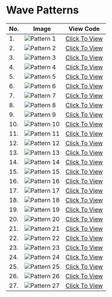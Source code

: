 # Wave Patterns

| No. | Image | View Code | 
| --- | ----- | --------- | 
|1.|![Pattern 1](https://github.com/PatternHouse/guidelines/blob/main/patterns/wave/wavepattern1.jpg)|<a href="https://github.com/PatternHouse/CPlusPlus-PatternHouse/blob/main/Wave%20Patterns/CodeFiles/Pattern1.py">Click To View</a>|
|2.|![Pattern 2](https://github.com/PatternHouse/guidelines/blob/main/patterns/wave/wavepattern2.jpg)|<a href="https://github.com/PatternHouse/CPlusPlus-PatternHouse/blob/main/Wave%20Patterns/CodeFiles/Pattern2.py">Click To View</a>|
|3.|![Pattern 3](https://github.com/PatternHouse/guidelines/blob/main/patterns/wave/wavepattern3.jpg)|<a href="https://github.com/PatternHouse/CPlusPlus-PatternHouse/blob/main/Wave%20Patterns/CodeFiles/Pattern3.py">Click To View</a>|
|4.|![Pattern 4](https://github.com/PatternHouse/guidelines/blob/main/patterns/wave/wavepattern4.jpg)|<a href="https://github.com/PatternHouse/CPlusPlus-PatternHouse/blob/main/Wave%20Patterns/CodeFiles/Pattern4.py">Click To View</a>|
|5.|![Pattern 5](https://github.com/PatternHouse/guidelines/blob/main/patterns/wave/wavepattern5.jpg)|<a href="https://github.com/PatternHouse/CPlusPlus-PatternHouse/blob/main/Wave%20Patterns/CodeFiles/Pattern5.py">Click To View</a>|
|6.|![Pattern 6](https://github.com/PatternHouse/guidelines/blob/main/patterns/wave/wavepattern6.jpg)|<a href="https://github.com/PatternHouse/CPlusPlus-PatternHouse/blob/main/Wave%20Patterns/CodeFiles/Pattern6.py">Click To View</a>|
|7.|![Pattern 7](https://github.com/PatternHouse/guidelines/blob/main/patterns/wave/wavepattern7.jpg)|<a href="https://github.com/PatternHouse/CPlusPlus-PatternHouse/blob/main/Wave%20Patterns/CodeFiles/Pattern7.py">Click To View</a>|
|8.|![Pattern 8](https://github.com/PatternHouse/guidelines/blob/main/patterns/wave/wavepattern8.jpg)|<a href="https://github.com/PatternHouse/CPlusPlus-PatternHouse/blob/main/Wave%20Patterns/CodeFiles/Pattern8.py">Click To View</a>|
|9.|![Pattern 9](https://github.com/PatternHouse/guidelines/blob/main/patterns/wave/wavepattern9.jpg)|<a href="https://github.com/PatternHouse/CPlusPlus-PatternHouse/blob/main/Wave%20Patterns/CodeFiles/Pattern9.py">Click To View</a>|
|10.|![Pattern 10](https://github.com/PatternHouse/guidelines/blob/main/patterns/wave/wavepattern10.jpg)|<a href="https://github.com/PatternHouse/CPlusPlus-PatternHouse/blob/main/Wave%20Patterns/CodeFiles/Pattern10.py">Click To View</a>|
|11.|![Pattern 11](https://github.com/PatternHouse/guidelines/blob/main/patterns/wave/wavepattern11.jpg)|<a href="https://github.com/PatternHouse/CPlusPlus-PatternHouse/blob/main/Wave%20Patterns/CodeFiles/Pattern11.py">Click To View</a>|
|12.|![Pattern 12](https://github.com/PatternHouse/guidelines/blob/main/patterns/wave/wavepattern12.jpg)|<a href="https://github.com/PatternHouse/CPlusPlus-PatternHouse/blob/main/Wave%20Patterns/CodeFiles/Pattern12.py">Click To View</a>|
|13.|![Pattern 13](https://github.com/PatternHouse/guidelines/blob/main/patterns/wave/wavepattern13.jpg)|<a href="https://github.com/PatternHouse/CPlusPlus-PatternHouse/blob/main/Wave%20Patterns/CodeFiles/Pattern13.py">Click To View</a>|
|14.|![Pattern 14](https://github.com/PatternHouse/guidelines/blob/main/patterns/wave/wavepattern14.jpg)|<a href="https://github.com/PatternHouse/CPlusPlus-PatternHouse/blob/main/Wave%20Patterns/CodeFiles/Pattern14.py">Click To View</a>|
|15.|![Pattern 15](https://github.com/PatternHouse/guidelines/blob/main/patterns/wave/wavepattern15.jpg)|<a href="https://github.com/PatternHouse/CPlusPlus-PatternHouse/blob/main/Wave%20Patterns/CodeFiles/Pattern15.py">Click To View</a>|
|16.|![Pattern 16](https://github.com/PatternHouse/guidelines/blob/main/patterns/wave/wavepattern16.jpg)|<a href="https://github.com/PatternHouse/CPlusPlus-PatternHouse/blob/main/Wave%20Patterns/CodeFiles/Pattern16.py">Click To View</a>|
|17.|![Pattern 17](https://github.com/PatternHouse/guidelines/blob/main/patterns/wave/wavepattern17.jpg)|<a href="https://github.com/PatternHouse/CPlusPlus-PatternHouse/blob/main/Wave%20Patterns/CodeFiles/Pattern17.py">Click To View</a>|
|18.|![Pattern 18](https://github.com/PatternHouse/guidelines/blob/main/patterns/wave/wavepattern18.jpg)|<a href="https://github.com/PatternHouse/CPlusPlus-PatternHouse/blob/main/Wave%20Patterns/CodeFiles/Pattern18.py">Click To View</a>|
|19.|![Pattern 19](https://github.com/PatternHouse/guidelines/blob/main/patterns/wave/wavepattern19.jpg)|<a href="https://github.com/PatternHouse/CPlusPlus-PatternHouse/blob/main/Wave%20Patterns/CodeFiles/Pattern19.py">Click To View</a>|
|20.|![Pattern 20](https://github.com/PatternHouse/guidelines/blob/main/patterns/wave/wavepattern20.jpg)|<a href="https://github.com/PatternHouse/CPlusPlus-PatternHouse/blob/main/Wave%20Patterns/CodeFiles/Pattern20.py">Click To View</a>|
|21.|![Pattern 21](https://github.com/PatternHouse/guidelines/blob/main/patterns/wave/wavepattern21.jpg)|<a href="https://github.com/PatternHouse/CPlusPlus-PatternHouse/blob/main/Wave%20Patterns/CodeFiles/Pattern21.py">Click To View</a>|
|22.|![Pattern 22](https://github.com/PatternHouse/guidelines/blob/main/patterns/wave/wavepattern22.jpg)|<a href="https://github.com/PatternHouse/CPlusPlus-PatternHouse/blob/main/Wave%20Patterns/CodeFiles/Pattern22.py">Click To View</a>|
|23.|![Pattern 23](https://github.com/PatternHouse/guidelines/blob/main/patterns/wave/wavepattern23.jpg)|<a href="https://github.com/PatternHouse/CPlusPlus-PatternHouse/blob/main/Wave%20Patterns/CodeFiles/Pattern23.py">Click To View</a>|
|24.|![Pattern 24](https://github.com/PatternHouse/guidelines/blob/main/patterns/wave/wavepattern24.jpg)|<a href="https://github.com/PatternHouse/CPlusPlus-PatternHouse/blob/main/Wave%20Patterns/CodeFiles/Pattern24.py">Click To View</a>|
|25.|![Pattern 25](https://github.com/PatternHouse/guidelines/blob/main/patterns/wave/wavepattern25.jpg)|<a href="https://github.com/PatternHouse/CPlusPlus-PatternHouse/blob/main/Wave%20Patterns/CodeFiles/Pattern25.py">Click To View</a>|
|26.|![Pattern 26](https://github.com/PatternHouse/guidelines/blob/main/patterns/wave/wavepattern26.jpg)|<a href="https://github.com/PatternHouse/CPlusPlus-PatternHouse/blob/main/Wave%20Patterns/CodeFiles/Pattern26.py">Click To View</a>|
|27.|![Pattern 27](https://github.com/PatternHouse/guidelines/blob/main/patterns/wave/wavepattern27.jpg)|<a href="https://github.com/PatternHouse/CPlusPlus-PatternHouse/blob/main/Wave%20Patterns/CodeFiles/Pattern27.py">Click To View</a>|

